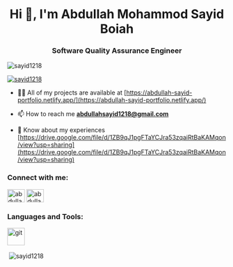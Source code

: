 <h1 align="center">Hi 👋, I'm Abdullah Mohammod Sayid Boiah</h1>
<h3 align="center">Software Quality Assurance Engineer</h3>

<p align="left"> <img src="https://komarev.com/ghpvc/?username=sayid1218&label=Profile%20views&color=0e75b6&style=flat" alt="sayid1218" /> </p>

<p align="left"> <a href="https://github.com/ryo-ma/github-profile-trophy"><img src="https://github-profile-trophy.vercel.app/?username=sayid1218" alt="sayid1218" /></a> </p>

- 👨‍💻 All of my projects are available at [https://abdullah-sayid-portfolio.netlify.app/](https://abdullah-sayid-portfolio.netlify.app/)

- 📫 How to reach me **abdullahsayid1218@gmail.com**

- 📄 Know about my experiences [https://drive.google.com/file/d/1ZB9qJ1pgFTaYCJra53zqaiRtBaKAMqon/view?usp=sharing](https://drive.google.com/file/d/1ZB9qJ1pgFTaYCJra53zqaiRtBaKAMqon/view?usp=sharing)

<h3 align="left">Connect with me:</h3>
<p align="left">
<a href="https://linkedin.com/in/abdullah-mohammod-sayid-boiah-b58594267" target="blank"><img align="center" src="https://raw.githubusercontent.com/rahuldkjain/github-profile-readme-generator/master/src/images/icons/Social/linked-in-alt.svg" alt="abdullah-mohammod-sayid-boiah-b58594267" height="30" width="40" /></a>
<a href="https://fb.com/abdullah.sayid.1218" target="blank"><img align="center" src="https://raw.githubusercontent.com/rahuldkjain/github-profile-readme-generator/master/src/images/icons/Social/facebook.svg" alt="abdullah.sayid.1218" height="30" width="40" /></a>
</p>

<h3 align="left">Languages and Tools:</h3>
<p align="left"> <a href="https://git-scm.com/" target="_blank" rel="noreferrer"> <img src="https://www.vectorlogo.zone/logos/git-scm/git-scm-icon.svg" alt="git" width="40" height="40"/> </a> </p>

<p>&nbsp;<img align="center" src="https://github-readme-stats.vercel.app/api?username=sayid1218&show_icons=true&locale=en" alt="sayid1218" /></p>
